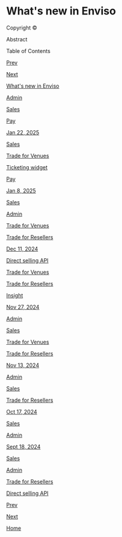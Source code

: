 # What's new in Enviso

Copyright ©





Abstract



Table of Contents

[Prev](index-en.html)

[Next](UUID-ce5d4a3e-26be-c255-34d4-8f306de002c1.html)

[](#)

[](#)

[What's new in Enviso](UUID-ce5d4a3e-26be-c255-34d4-8f306de002c1.html)

[Admin](UUID-ce5d4a3e-26be-c255-34d4-8f306de002c1.html#UUID-ce5d4a3e-26be-c255-34d4-8f306de002c1_section-idm234774707085313)

[Sales](UUID-ce5d4a3e-26be-c255-34d4-8f306de002c1.html#UUID-ce5d4a3e-26be-c255-34d4-8f306de002c1_section-idm234774717377906)

[Pay](UUID-ce5d4a3e-26be-c255-34d4-8f306de002c1.html#UUID-ce5d4a3e-26be-c255-34d4-8f306de002c1_section-idm234774817950394)

[Jan 22, 2025](UUID-ef73771b-811d-ec8e-26ae-4174d5051a34.html)

[Sales](UUID-ef73771b-811d-ec8e-26ae-4174d5051a34.html#UUID-ef73771b-811d-ec8e-26ae-4174d5051a34_section-idm234762778229149)

[Trade for Venues](UUID-ef73771b-811d-ec8e-26ae-4174d5051a34.html#UUID-ef73771b-811d-ec8e-26ae-4174d5051a34_section-idm234752225099632)

[Ticketing widget](UUID-ef73771b-811d-ec8e-26ae-4174d5051a34.html#UUID-ef73771b-811d-ec8e-26ae-4174d5051a34_section-idm23475223809512)

[Pay](UUID-ef73771b-811d-ec8e-26ae-4174d5051a34.html#UUID-ef73771b-811d-ec8e-26ae-4174d5051a34_section-idm234762786722787)

[Jan 8, 2025](UUID-8137a4e0-1fca-0537-6f87-412f61307a16.html)

[Sales](UUID-8137a4e0-1fca-0537-6f87-412f61307a16.html#UUID-8137a4e0-1fca-0537-6f87-412f61307a16_section-idm93472832763676)

[Admin](UUID-8137a4e0-1fca-0537-6f87-412f61307a16.html#UUID-8137a4e0-1fca-0537-6f87-412f61307a16_section-idm93472832699842)

[Trade for Venues](UUID-8137a4e0-1fca-0537-6f87-412f61307a16.html#UUID-8137a4e0-1fca-0537-6f87-412f61307a16_section-idm93472832831184)

[Trade for Resellers](UUID-8137a4e0-1fca-0537-6f87-412f61307a16.html#UUID-8137a4e0-1fca-0537-6f87-412f61307a16_section-idm93472832628384)

[Dec 11, 2024](UUID-bf00a6d5-1caf-9a70-938f-b6e6f27ae6c1.html)

[Direct selling API](UUID-bf00a6d5-1caf-9a70-938f-b6e6f27ae6c1.html#UUID-bf00a6d5-1caf-9a70-938f-b6e6f27ae6c1_section-idm234679867605589)

[Trade for Venues](UUID-bf00a6d5-1caf-9a70-938f-b6e6f27ae6c1.html#UUID-bf00a6d5-1caf-9a70-938f-b6e6f27ae6c1_section-idm23467667212884)

[Trade for Resellers](UUID-bf00a6d5-1caf-9a70-938f-b6e6f27ae6c1.html#UUID-bf00a6d5-1caf-9a70-938f-b6e6f27ae6c1_section-idm234676792194592)

[Insight](UUID-bf00a6d5-1caf-9a70-938f-b6e6f27ae6c1.html#UUID-bf00a6d5-1caf-9a70-938f-b6e6f27ae6c1_section-idm234680025999523)

[Nov 27, 2024](UUID-f183b3ae-22be-3dac-11d4-d44c5df78338.html)

[Admin](UUID-f183b3ae-22be-3dac-11d4-d44c5df78338.html#UUID-f183b3ae-22be-3dac-11d4-d44c5df78338_section-idm93467667092232)

[Sales](UUID-f183b3ae-22be-3dac-11d4-d44c5df78338.html#UUID-f183b3ae-22be-3dac-11d4-d44c5df78338_section-idm234656068968527)

[Trade for Venues](UUID-f183b3ae-22be-3dac-11d4-d44c5df78338.html#UUID-f183b3ae-22be-3dac-11d4-d44c5df78338_section-idm234654220849081)

[Trade for Resellers](UUID-f183b3ae-22be-3dac-11d4-d44c5df78338.html#UUID-f183b3ae-22be-3dac-11d4-d44c5df78338_section-idm234656129105326)

[Nov 13, 2024](UUID-c0a90369-c0cd-a0a1-59ed-37a1a1bb1b00.html)

[Admin](UUID-c0a90369-c0cd-a0a1-59ed-37a1a1bb1b00.html#UUID-c0a90369-c0cd-a0a1-59ed-37a1a1bb1b00_section-idm234640026225117)

[Sales](UUID-c0a90369-c0cd-a0a1-59ed-37a1a1bb1b00.html#UUID-c0a90369-c0cd-a0a1-59ed-37a1a1bb1b00_section-idm93464584648560)

[Trade for Resellers](UUID-c0a90369-c0cd-a0a1-59ed-37a1a1bb1b00.html#UUID-c0a90369-c0cd-a0a1-59ed-37a1a1bb1b00_section-idm93464582341768)

[Oct 17, 2024](UUID-340e38e9-4ebc-aae6-4464-10a5882fc03b.html)

[Sales](UUID-340e38e9-4ebc-aae6-4464-10a5882fc03b.html#UUID-340e38e9-4ebc-aae6-4464-10a5882fc03b_section-idm93458365098496)

[Admin](UUID-340e38e9-4ebc-aae6-4464-10a5882fc03b.html#UUID-340e38e9-4ebc-aae6-4464-10a5882fc03b_section-idm93458364989706)

[Sept 18, 2024](UUID-0480437b-499b-bc9d-4b69-09335bcf21e6.html)

[Sales](UUID-0480437b-499b-bc9d-4b69-09335bcf21e6.html#UUID-0480437b-499b-bc9d-4b69-09335bcf21e6_section-idm234532813749346)

[Admin](UUID-0480437b-499b-bc9d-4b69-09335bcf21e6.html#UUID-0480437b-499b-bc9d-4b69-09335bcf21e6_section-idm234532814852185)

[Trade for Resellers](UUID-0480437b-499b-bc9d-4b69-09335bcf21e6.html#UUID-0480437b-499b-bc9d-4b69-09335bcf21e6_section-idm234532814653439)

[Direct selling API](UUID-0480437b-499b-bc9d-4b69-09335bcf21e6.html#UUID-0480437b-499b-bc9d-4b69-09335bcf21e6_section-idm93453281527796)

[Prev](index-en.html)

[Next](UUID-ce5d4a3e-26be-c255-34d4-8f306de002c1.html)

[Home](index-en.html)